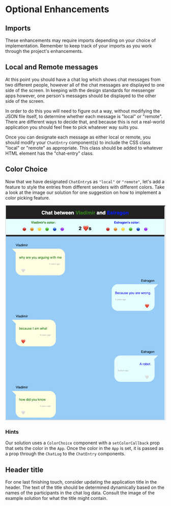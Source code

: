 # Optional Enhancements

## Imports

These enhancements may require imports depending on your choice of implementation. Remember to keep track of your imports as you work through the project's enhancements.

## Local and Remote messages
At this point you should have a chat log which shows chat messages from two different people, however all of the chat messages are displayed to one side of the screen. In keeping with the design standards for messenger apps however, one person's messages should be displayed to the other side of the screen.

In order to do this you will need to figure out a way, without modifying the JSON file itself, to determine whether each message is "local" or "remote". There are different ways to decide that, and because this is not a real-world application you should feel free to pick whatever way suits you.

Once you can designate each message as either local or remote, you should modify your `ChatEntry` component(s) to include the CSS class "local" or "remote" as appropriate. This class should be added to whatever HTML element has the "chat-entry" class.

## Color Choice
Now that we have designated `ChatEntry`s as `"local"` or `"remote"`, let's add a feature to style the entries from different senders with different colors. Take a look at the image our solution for one suggestion on how to implement a color picking feature. 

![React Chat Log demo](../images/react-chatlog-demo-extras.png)

### Hints
Our solution uses a `ColorChoice` component with a `setColorCallback` prop that sets the color in the `App`. Once the color in the `App` is set, it is passed as a prop through the `ChatLog` to the `ChatEntry` components.

## Header title
For one last finishing touch, consider updating the application title in the header. The text of the title should be determined dynamically based on the names of the participants in the chat log data. Consult the image of the example solution for what the title might contain.